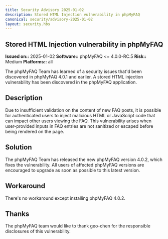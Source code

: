 ```yaml
---
title: Security Advisory 2025-01-02
description: Stored HTML Injection vulnerability in phpMyFAQ
canonical: security/advisory-2025-01-02
layout: security.hbs
---
```


## Stored HTML Injection vulnerability in phpMyFAQ

  **Issued on::** 2025-01-02
  **Software::** phpMyFAQ <= 4.0.0-RC.5
  **Risk::** Medium
  **Platforms::** all

The phpMyFAQ Team has learned of a security issues that'd been discovered in phpMyFAQ 4.0.1 and
  earlier. A stored HTML injection vulnerability has been discovered in the phpMyFAQ application.

## Description
Due to insufficient validation on the content of new FAQ posts, it is possible for authenticated users to inject
  malicious HTML or JavaScript code that can impact other users viewing the FAQ. This vulnerability arises when
  user-provided inputs in FAQ entries are not sanitized or escaped before being rendered on the page.

## Solution
The phpMyFAQ Team has released the new phpMyFAQ version 4.0.2, which fixes the vulnerability. All
  users of affected phpMyFAQ versions are encouraged to upgrade as soon as possible to this latest version.

## Workaround
There's no workaround except installing phpMyFAQ 4.0.2.

## Thanks
The phpMyFAQ team would like to thank geo-chen for the responsible disclosures of this vulnerability.
